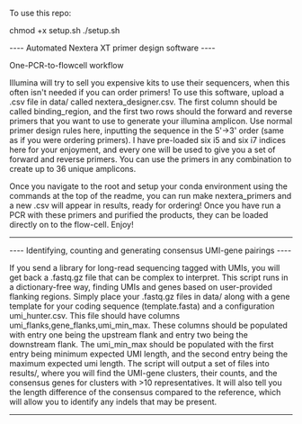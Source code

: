 To use this repo:

chmod +x setup.sh
./setup.sh

---- Automated Nextera XT primer deșign software ----

One-PCR-to-flowcell workflow

Illumina will try to sell you expensive kits to use their sequencers, when this often isn't needed if you can order primers! To use this software, upload a .csv file in data/ called nextera_designer.csv. The first column should be called binding_region, and the first two rows should the forward and reverse primers that you want to use to generate your illumina amplicon. Use normal primer design rules here, inputting the sequence in the 5'->3' order (same as if you were ordering primers). I have pre-loaded six i5 and six i7 indices here for your enjoyment, and every one will be used to give you a set of forward and reverse primers. You can use the primers in any combination to create up to 36 unique amplicons. 

Once you navigate to the root and setup your conda environment using the commands at the top of the readme, you can run make nextera_primers and a new .csv will appear in results, ready for ordering! Once you have run a PCR with these primers and purified the products, they can be loaded directly on to the flow-cell. Enjoy!

-----------------------------------------------------

---- Identifying, counting and generating consensus UMI-gene pairings ----

If you send a library for long-read sequencing tagged with UMIs, you will get back a .fastq.gz file that can be complex to interpret. This script runs in a dictionary-free way, finding UMIs and genes based on user-provided flanking regions. Simply place your .fastq.gz files in data/ along with a gene template for your coding sequence (template.fasta) and a configuration umi_hunter.csv. This file should have columns umi_flanks,gene_flanks,umi_min_max. These columns should be populated with entry one being the upstream flank and entry two being the downstream flank. The umi_min_max should be populated with the first entry being minimum expected UMI length, and the second entry being the maximum expected umi length. The script will output a set of files into results/, where you will find the UMI-gene clusters, their counts, and the consensus genes for clusters with >10 representatives. It will also tell you the length difference of the consensus compared to the reference, which will allow you to identify any indels that may be present.

-----------------------------------------------------
